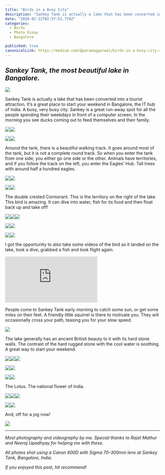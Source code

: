 ```yaml
---
title: "Birds in a Busy City"
description: "Sankey Tank is actually a lake that has been converted into a tourist attraction. It’s a great place to start your weekend in Bangalore, the IT hub of India. A busy, very busy city. Sankey is a great…"
date: "2016-02-22T02:57:52.776Z"
categories: 
  - Birds
  - Photo Essay
  - Bangalore

published: true
canonicalLink: https://medium.com/@paramaggarwal/birds-in-a-busy-city-44cce47943e8
---
```


## _Sankey Tank, the most beautiful lake in Bangalore._

![](./asset-1.jpeg)

Sankey Tank is actually a lake that has been converted into a tourist attraction. It’s a great place to start your weekend in Bangalore, the IT hub of India. A busy, very busy city. Sankey is a great run-away spot for all the people spending their weekdays in front of a computer screen. In the morning you see ducks coming out to feed themselves and their family.

![](./asset-2.jpeg)![](./asset-3.jpeg)

![](./asset-4.jpeg)![](./asset-5.jpeg)

Around the tank, there is a beautiful walking track. It goes around most of the tank, but it is not a complete round track. So when you enter the tank from one side, you either go one side or the other. Animals have territories, and if you follow the track on the left, you enter the Eagles’ Hub. Tall trees with around half a hundred eagles.

![](./asset-6.jpeg)![](./asset-7.jpeg)

![](./asset-8.jpeg)![](./asset-9.jpeg)

The double crested Cormorant. This is the territory on the right of the lake. This bird is amazing. It can dive into water, fish for its food and then float back up and take off!

![](./asset-10.jpeg)![](./asset-11.jpeg)![](./asset-12.jpeg)

![](./asset-13.jpeg)![](./asset-14.jpeg)

![](./asset-15.jpeg)![](./asset-16.jpeg)

I got the opportunity to also take some videos of the bird as it landed on the lake, took a dive, grabbed a fish and took flight again.

<Embed src="https://player.vimeo.com/video/68470594" height={394} width={700} />

People come to Sankey Tank early morning to catch some sun, or get some miles on their feet. A friendly little squirrel is there to motivate you. They will occasionally cross your path, teasing you for your slow speed.

![](./asset-17.jpeg)

The lake generally has an ancient British beauty to it with its hard stone walls. The contrast of the hard rugged stone with the cool water is soothing. A great way to start your weekend.

![](./asset-18.jpeg)![](./asset-19.jpeg)![](./asset-20.jpeg)

![](./asset-21.jpeg)![](./asset-22.jpeg)

![](./asset-23.jpeg)![](./asset-24.jpeg)

The Lotus. The national flower of India.

![](./asset-25.jpeg)![](./asset-26.jpeg)![](./asset-27.jpeg)

![](./asset-28.jpeg)![](./asset-29.jpeg)

And, off for a jog now!

![](./asset-30.jpeg)

---

_Most photography and videography by me. Special thanks to Rajat Mathur and Neeraj Upadhyay for helping me with these._

_All photos shot using a Canon 600D with Sigma 70–300mm lens at Sankey Tank, Bangalore, India._

_If you enjoyed this post, hit recommend!_